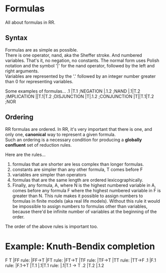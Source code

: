 # Formulas

All about formulas in RR.

## Syntax

Formulas are as simple as possible.  
There is one operator, nand, aka the Sheffer stroke.
And numbered variables.
That's it, no negation, no constants.
The normal form uses Polish notation and the symbol '|' for the nand operator, followed by the left and right arguments.  
Variables are represented by the '.' followed by an integer number greater than 0 for representing variables.

Some examples of formulas...
.1
|T.1				;NEGATION
|.1.2				;NAND
|.1|T.2			    ;IMPLICATION 
||T.1|T.2			;DISJUNCTION
|T|.1.2				;CONJUNCTION
|T||T.1|T.2			;NOR


## Ordering

RR formulas are ordered.
In RR, it's very important that there is one, and only one, **canonical** way to represent a given formula.  
Such an ordering is a necessary condition for producing a **globally confluent** set of reduction rules. 

Here are the rules...
1) formulas that are shorter are less complex than longer formulas. 
2) constants are simpler than any other formula, T comes before F 
3) variables are simpler than operators
4) formulas that are the same length are ordered lexicographically.
5) Finally, any formula, A, where N is the highest numbered variable in A, 
	comes before any formula F where the highest numbered variable in F is greater than N.
This rule makes it possible to assign numbers to formulas in finite models (aka real life models).
Without this rule it would be impossible to assign numbers to formulas other than variables, 
because there'd be infinite number of variables at the beginning of the order.

The order of the above rules is important too.


# Example: Knuth-Bendix completion

F
T
|FF   rule: |FF->T
|FT	  rule: |FT->T
|TF   rule: |TF->T
|TT   rule: |TT->F 
.1
|F.1	rule: |F.1->T
|T.1
|.1|T.1 rule: |.1|T.1 -> T
.2
|T.2
|.1.2

